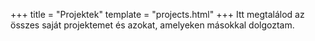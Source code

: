 +++
title = "Projektek"
template = "projects.html"
+++
Itt megtalálod az összes saját projektemet és azokat, amelyeken másokkal dolgoztam.
